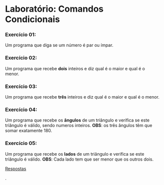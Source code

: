 # Laboratório: Comandos Condicionais




### Exercício 01:

Um programa que diga se um número é par ou ímpar.


### Exercício 02:

Um programa que recebe **dois** inteiros e diz qual é o maior e qual é o menor.


### Exercício 03:

Um programa que recebe **três** inteiros e diz qual é o maior e qual é o menor.



### Exercício 04:

Um programa que recebe os **ângulos** de um triângulo e verifica se este triângulo é válido, sendo numeros inteiros.
**OBS**: os três ângulos têm que somar exatamente 180.




### Exercício 05:

Um programa que recebe os **lados** de um triângulo e verifica se este triângulo é válido.
**OBS**: Cada lado tem que ser menor que os outros dois.



[Respostas](https://github.com/viniciusdenovaes/Unip232IPE/tree/master/lab02)







.
